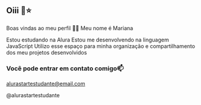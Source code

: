 ## Oiii 🌻⭐

Boas vindas ao meu perfil 💜💜
Meu nome é Mariana 

Estou estudando na Alura
Estou me desenvolvendo na linguagem JavaScript
Utilizo esse espaço para minha organização e compartilhamento dos meu projetos desenvolvidos

### Você pode entrar em contato comigo📫

alurastartestudante@email.com

@alurastartestudante
